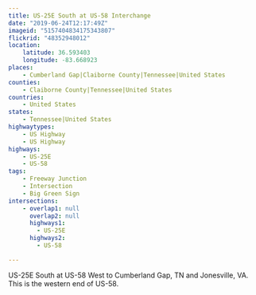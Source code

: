 ```yaml
---
title: US-25E South at US-58 Interchange
date: "2019-06-24T12:17:49Z"
imageid: "5157404834175343807"
flickrid: "48352948012"
location:
    latitude: 36.593403
    longitude: -83.668923
places:
    - Cumberland Gap|Claiborne County|Tennessee|United States
counties:
    - Claiborne County|Tennessee|United States
countries:
    - United States
states:
    - Tennessee|United States
highwaytypes:
    - US Highway
    - US Highway
highways:
    - US-25E
    - US-58
tags:
    - Freeway Junction
    - Intersection
    - Big Green Sign
intersections:
    - overlap1: null
      overlap2: null
      highways1:
        - US-25E
      highways2:
        - US-58

---
```

US-25E South at US-58 West to Cumberland Gap, TN and Jonesville, VA.  This is the western end of US-58.